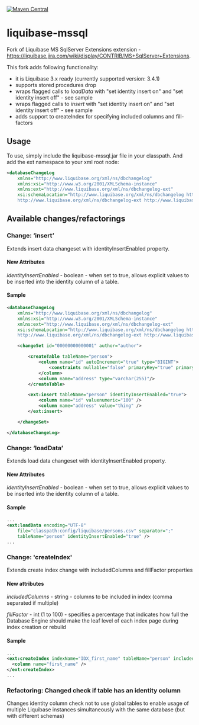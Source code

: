 [![Maven Central](https://maven-badges.herokuapp.com/maven-central/com.github.sabomichal/liquibase-mssql/badge.svg)](https://maven-badges.herokuapp.com/maven-central/com.github.sabomichal/liquibase-mssql)

liquibase-mssql
===============

Fork of Liquibase MS SqlServer Extensions extension - https://liquibase.jira.com/wiki/display/CONTRIB/MS+SqlServer+Extensions.

This fork adds following functionality:
- it is Liquibase 3.x ready (currently supported version: 3.4.1)
- supports stored procedures drop
- wraps flagged calls to *loadData* with "set identity insert on" and "set identity insert off" - see sample
- wraps flagged calls to *insert* with "set identity insert on" and "set identity insert off" - see sample
- adds support to createIndex for specifying included columns and fill-factors

Usage
-----

To use, simply include the liquibase-mssql.jar file in your classpath. And add the ext namespace to your xml root node:
```xml
<databaseChangeLog
    xmlns="http://www.liquibase.org/xml/ns/dbchangelog"
    xmlns:xsi="http://www.w3.org/2001/XMLSchema-instance"
    xmlns:ext="http://www.liquibase.org/xml/ns/dbchangelog-ext"
    xsi:schemaLocation="http://www.liquibase.org/xml/ns/dbchangelog http://www.liquibase.org/xml/ns/dbchangelog/dbchangelog-3.0.xsd
    http://www.liquibase.org/xml/ns/dbchangelog-ext http://www.liquibase.org/xml/ns/dbchangelog/dbchangelog-ext.xsd">
```

Available changes/refactorings
-----------------------

### Change: ‘insert’

Extends insert data changeset with identityInsertEnabled property.

#### New Attributes

*identityInsertEnabled* - boolean - when set to true, allows explicit values to be inserted into the identity column of a table.

#### Sample
```xml
<databaseChangeLog
    xmlns="http://www.liquibase.org/xml/ns/dbchangelog"
    xmlns:xsi="http://www.w3.org/2001/XMLSchema-instance"
    xmlns:ext="http://www.liquibase.org/xml/ns/dbchangelog-ext"
    xsi:schemaLocation="http://www.liquibase.org/xml/ns/dbchangelog http://www.liquibase.org/xml/ns/dbchangelog/dbchangelog-3.0.xsd
    http://www.liquibase.org/xml/ns/dbchangelog-ext http://www.liquibase.org/xml/ns/dbchangelog/dbchangelog-ext.xsd">

	<changeSet id="00000000000001" author="author">

		<createTable tableName="person">
			<column name="id" autoIncrement="true" type="BIGINT">
				<constraints nullable="false" primaryKey="true" primaryKeyName="pk_person_id"/>
			</column>
			<column name="address" type="varchar(255)"/>
		</createTable>

		<ext:insert tableName="person" identityInsertEnabled="true">
			<column name="id" valuenumeric="100" />
			<column name="address" value="thing" />
		</ext:insert>

	</changeSet>

</databaseChangeLog>
```

### Change: ‘loadData’

Extends load data changeset with identityInsertEnabled property.

#### New Attributes

*identityInsertEnabled* - boolean - when set to true, allows explicit values to be inserted into the identity column of a table.

#### Sample
```xml
...		
<ext:loadData encoding="UTF-8"
	file="classpath:config/liquibase/persons.csv" separator=";"
	tableName="person" identityInsertEnabled="true" />
...
```

### Change: 'createIndex'

Extends create index change with includedColumns and fillFactor properties

#### New attributes

*includedColumns* - string - columns to be included in index (comma separated if multiple)

*fillFactor* - int (1 to 100) - specifies a percentage that indicates how full the Database Engine should make the leaf level of each index page during index creation or rebuild

#### Sample
```xml
...
<ext:createIndex indexName="IDX_first_name" tableName="person" includedColumns="id, last_name, dob" fillFactor="50">
  <column name="first_name" />
</ext:createIndex>
...
```

### Refactoring: Changed check if table has an identity column

Changes identity column check not to use global tables to enable usage of multiple Liquibase instances simultaneously with the same database (but with different schemas)

